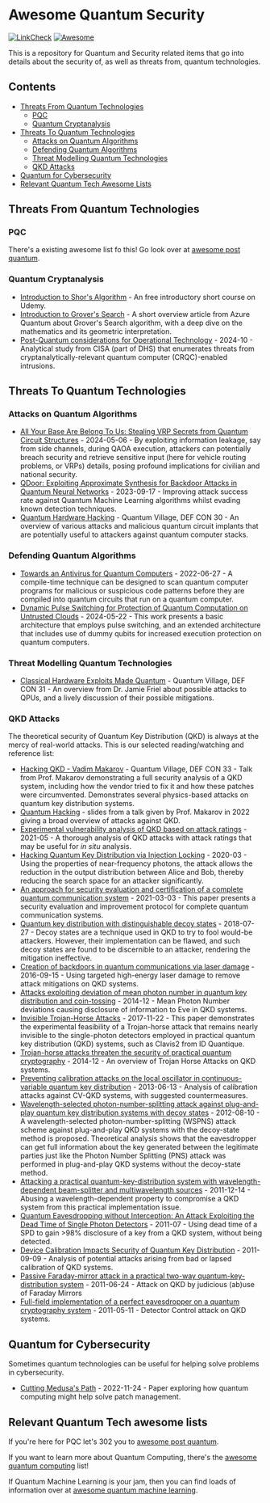 # Awesome Quantum Security

[![LinkCheck](https://github.com/QuantumVillage/awesome-quantum-security/actions/workflows/linkCheck.yml/badge.svg)](https://github.com/QuantumVillage/awesome-quantum-security/actions/workflows/linkCheck.yml) [![Awesome](https://awesome.re/badge.svg)](https://awesome.re)

This is a repository for Quantum and Security related items that go into details about the security of, as well as threats from, quantum technologies. 

## Contents

- [Threats From Quantum Technologies](#threats-from-quantum-technologies)
  - [PQC](#pqc)
  - [Quantum Cryptanalysis](#quantum-cryptanalysis)
- [Threats To Quantum Technologies](#threats-to-quantum-technologies)
  - [Attacks on Quantum Algorithms](#attacks-on-quantum-algorithms)
  - [Defending Quantum Algorithms](#defending-quantum-algorithms)
  - [Threat Modelling Quantum Technologies](#threat-modelling-quantum-technologies)
  - [QKD Attacks](#qkd-attacks)
- [Quantum for Cybersecurity](#quantum-for-cybersecurity)
- [Relevant Quantum Tech Awesome Lists](#relevant-quantum-tech-awesome-lists)

## Threats From Quantum Technologies

### PQC

There's a existing awesome list fo this! Go look over at [awesome post quantum](https://github.com/veorq/awesome-post-quantum/).

### Quantum Cryptanalysis

- [Introduction to Shor's Algorithm](https://www.udemy.com/course/introduction-to-quantum-computing-zero-to-shors-algorithm/) - An free introductory short course on Udemy.
- [Introduction to Grover's Search](https://learn.microsoft.com/en-us/azure/quantum/concepts-grovers) - A short overview article from Azure Quantum about Grover's Search algorithm, with a deep dive on the mathematics and its geometric interpretation.
- [Post-Quantum considerations for Operational Technology](https://www.cisa.gov/sites/default/files/2024-10/Post-Quantum%20Considerations%20for%20Operational%20Technology%20%28508%29.pdf) - 2024-10 - Analytical study from CISA (part of DHS) that enumerates threats from cryptanalytically-relevant quantum computer (CRQC)-enabled intrusions.

## Threats To Quantum Technologies

### Attacks on Quantum Algorithms

- [All Your Base Are Belong To Us: Stealing VRP Secrets from Quantum Circuit Structures](http://dx.doi.org/10.1109/HOST55342.2024.10545404) - 2024-05-06 - By exploiting information leakage, say from side channels, during QAOA execution, attackers can potentially breach security and retrieve sensitive input (here for vehicle routing problems, or VRPs) details, posing profound implications for civilian and national security.
- [QDoor: Exploiting Approximate Synthesis for Backdoor Attacks in Quantum Neural Networks](https://doi.org/10.1109/QCE57702.2023.00124) - 2023-09-17 - Improving attack success rate against Quantum Machine Learning algorithms whilst evading known detection techniques.
- [Quantum Hardware Hacking](https://www.youtube.com/watch?v=Gams7BAF7l8) - Quantum Village, DEF CON 30 - An overview of various attacks and malicious quantum circuit implants that are potentially useful to attackers against quantum computer stacks.

### Defending Quantum Algorithms

- [Towards an Antivirus for Quantum Computers](http://dx.doi.org/10.1109/HOST54066.2022.9840181) - 2022-06-27 - A compile-time technique can be designed to scan quantum computer programs for malicious or suspicious code patterns before they are compiled into quantum circuits that run on a quantum computer.
- [Dynamic Pulse Switching for Protection of Quantum Computation on Untrusted Clouds](http://dx.doi.org/10.1109/HOST55342.2024.10545385) - 2024-05-22 - This work presents a basic architecture that employs pulse switching, and an extended architecture that includes use of dummy qubits for increased execution protection on quantum computers.

### Threat Modelling Quantum Technologies

- [Classical Hardware Exploits Made Quantum](https://www.youtube.com/watch?v=Da146UQ9TRE) - Quantum Village, DEF CON 31 - An overview from Dr. Jamie Friel about possible attacks to QPUs, and a lively discussion of their possible mitigations. 

### QKD Attacks

The theoretical security of Quantum Key Distribution (QKD) is always at the mercy of real-world attacks. This is our selected reading/watching and reference list: 

- [Hacking QKD - Vadim Makarov](https://www.youtube.com/watch?v=Phh-jO--bDU) - Quantum Village, DEF CON 33 - Talk from Prof. Makarov demonstrating a full security analysis of a QKD system, including how the vendor tried to fix it and how these patches were circumvented. Demonstrates several physics-based attacks on quantum key distribution systems.
- [Quantum Hacking](http://www.vad1.com/c/qcommce/2022/Makarov/slides/qcommce-l12-20221207.pdf) - slides from a talk given by Prof. Makarov in 2022 giving a broad overview of attacks against QKD.
- [Experimental vulnerability analysis of QKD based on attack ratings](https://www.nature.com/articles/s41598-021-87574-4) - 2021-05 - A thorough analysis of QKD attacks with attack ratings that may be useful for _in situ_ analysis.
- [Hacking Quantum Key Distribution via Injection Locking](http://dx.doi.org/10.1103/PhysRevApplied.13.034008) - 2020-03 - Using the properties of near-frequency photons, the attack allows the reduction in the output distribution between Alice and Bob, thereby reducing the search space for an attacker significantly.
- [An approach for security evaluation and certification of a complete quantum communication system](https://www.nature.com/articles/s41598-021-84139-3) - 2021-03-03 - This paper presents a security evaluation and improvement protocol for complete quantum communication systems.
- [Quantum key distribution with distinguishable decoy states](https://doi.org/10.1103/PhysRevA.98.012330) - 2018-07-27 - Decoy states are a technique used in QKD to try to fool would-be attackers. However, their implementation can be flawed, and such decoy states are found to be discernible to an attacker, rendering the mitigation ineffective.
- [Creation of backdoors in quantum communications via laser damage](https://doi.org/10.1103/PhysRevA.94.030302) - 2016-09-15 - Using targeted high-energy laser damage to remove attack mitigations on QKD systems.
- [Attacks exploiting deviation of mean photon number in quantum key distribution and coin-tossing](http://doi.org/10.1103/PhysRevA.91.032326) - 2014-12 - Mean Photon Number deviations causing disclosure of information to Eve in QKD systems.
- [Invisible Trojan-Horse Attacks](https://www.nature.com/articles/s41598-017-08279-1) - 2017-11-22 - This paper demonstrates the experimental feasibility of a Trojan-horse attack that remains nearly invisible to the single-photon detectors employed in practical quantum key distribution (QKD) systems, such as Clavis2 from ID Quantique.
- [Trojan-horse attacks threaten the security of practical quantum cryptography](https://doi.org/10.1088/1367-2630/16/12/123030) - 2014-12 - An overview of Trojan Horse Attacks on QKD systems.
- [Preventing calibration attacks on the local oscillator in continuous-variable quantum key distribution](https://doi.org/10.1103/PhysRevA.87.062313) - 2013-06-13 - Analysis of calibration attacks against CV-QKD systems, with suggested countermeasures.
- [Wavelength-selected photon-number-splitting attack against plug-and-play quantum key distribution systems with decoy states](https://doi.org/10.1103/PhysRevA.86.032310) - 2012-08-10 - A wavelength-selected photon-number-splitting (WSPNS) attack scheme against plug-and-play QKD systems with the decoy-state method is proposed. Theoretical analysis shows that the eavesdropper can get full information about the key generated between the legitimate parties just like the Photon Number Splitting (PNS) attack was performed in plug-and-play QKD systems without the decoy-state method.
- [Attacking a practical quantum-key-distribution system with wavelength-dependent beam-splitter and multiwavelength sources](https://doi.org/10.1103/PhysRevA.84.062308) - 2011-12-14 - Abusing a wavelength-dependent property to compromise a QKD system from this practical implementation issue.
- [Quantum Eavesdropping without Interception: An Attack Exploiting the Dead Time of Single Photon Detectors](http://dx.doi.org/10.1088/1367-2630/13/7/073024) - 2011-07 - Using dead time of a SPD to gain >98% disclosure of a key from a QKD system, without being detected.
- [Device Calibration Impacts Security of Quantum Key Distribution](https://doi.org/10.1103/PhysRevLett.107.110501) - 2011-09-09 - Analysis of potential attacks arising from bad or lapsed calibration of QKD systems.
- [Passive Faraday-mirror attack in a practical two-way quantum-key-distribution system](https://doi.org/10.1103/PhysRevA.83.062331) - 2011-06-24 - Attack on QKD by judicious (ab)use of Faraday Mirrors
- [Full-field implementation of a perfect eavesdropper on a quantum cryptography system](https://doi.org/10.1038/ncomms1348) - 2011-05-11 - Detector Control attack on QKD systems.

## Quantum for Cybersecurity

Sometimes quantum technologies can be useful for helping solve problems in cybersecurity.

- [Cutting Medusa's Path](https://arxiv.org/abs/2211.13740) - 2022-11-24 - Paper exploring how quantum computing might help solve patch management.

## Relevant Quantum Tech awesome lists

If you're here for PQC let's 302 you to [awesome post quantum](https://github.com/veorq/awesome-post-quantum/).

If you want to learn more about Quantum Computing, there's the [awesome quantum computing](https://github.com/desireevl/awesome-quantum-computing) list!

If Quantum Machine Learning is your jam, then you can find loads of information over at [awesome quantum machine learning](https://github.com/krishnakumarsekar/awesome-quantum-machine-learning).
